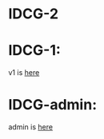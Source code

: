 # IDCG-2
# IDCG-1:
v1 is [here](github.com/misbahs100/interior-design)
# IDCG-admin:
admin is [here](github.com/misbahs100/interior-admin)